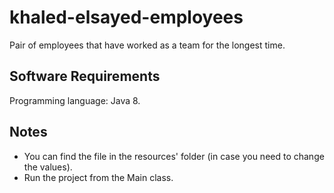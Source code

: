 # khaled-elsayed-employees
Pair of employees that have worked as a team for the longest time.

## Software Requirements
Programming language: Java 8.

## Notes
* You can find the file in the resources' folder (in case you need to change the values).
* Run the project from the Main class.